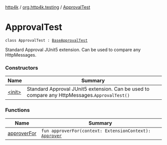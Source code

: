 [http4k](../../index.md) / [org.http4k.testing](../index.md) / [ApprovalTest](./index.md)

# ApprovalTest

`class ApprovalTest : `[`BaseApprovalTest`](../-base-approval-test/index.md)

Standard Approval JUnit5 extension. Can be used to compare any HttpMessages.

### Constructors

| Name | Summary |
|---|---|
| [&lt;init&gt;](-init-.md) | Standard Approval JUnit5 extension. Can be used to compare any HttpMessages.`ApprovalTest()` |

### Functions

| Name | Summary |
|---|---|
| [approverFor](approver-for.md) | `fun approverFor(context: ExtensionContext): `[`Approver`](../-approver/index.md) |
